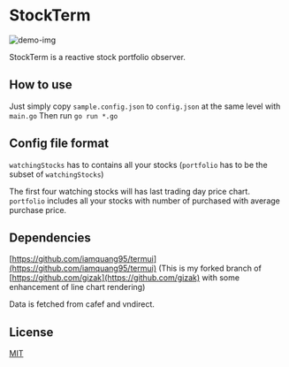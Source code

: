 
# StockTerm

![demo-img](https://raw.githubusercontent.com/iamquang95/stockterm/blob/master/resource/demo_screen.png)

StockTerm is a reactive stock portfolio observer.

## How to use
Just simply copy `sample.config.json` to `config.json` at the same level with `main.go`
Then run `go run *.go`

## Config file format
`watchingStocks` has to contains all your stocks (`portfolio` has to be the subset of `watchingStocks`)

The first four watching stocks will has last trading day price chart.
`portfolio` includes all your stocks with number of purchased with average purchase price.

## Dependencies 
[https://github.com/iamquang95/termui](https://github.com/iamquang95/termui) (This is my forked branch of [https://github.com/gizak](https://github.com/gizak) with some enhancement of line chart rendering)

Data is fetched from cafef and vndirect.

## License
[MIT](http://opensource.org/licenses/MIT)